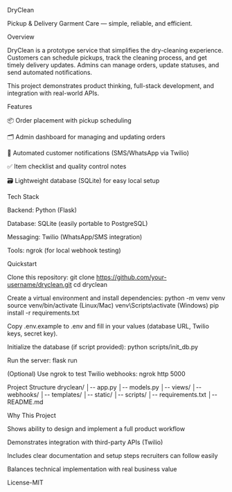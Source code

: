 DryClean

Pickup & Delivery Garment Care — simple, reliable, and efficient.

Overview

DryClean is a prototype service that simplifies the dry-cleaning experience.
Customers can schedule pickups, track the cleaning process, and get timely delivery updates.
Admins can manage orders, update statuses, and send automated notifications.

This project demonstrates product thinking, full-stack development, and integration with real-world APIs.

Features

📦 Order placement with pickup scheduling

🗂️ Admin dashboard for managing and updating orders

📲 Automated customer notifications (SMS/WhatsApp via Twilio)

✅ Item checklist and quality control notes

🗃️ Lightweight database (SQLite) for easy local setup

Tech Stack

Backend: Python (Flask)

Database: SQLite (easily portable to PostgreSQL)

Messaging: Twilio (WhatsApp/SMS integration)

Tools: ngrok (for local webhook testing)

Quickstart

Clone this repository:
git clone https://github.com/your-username/dryclean.git
cd dryclean

Create a virtual environment and install dependencies:
python -m venv venv
source venv/bin/activate (Linux/Mac)
venv\Scripts\activate (Windows)
pip install -r requirements.txt

Copy .env.example to .env and fill in your values (database URL, Twilio keys, secret key).

Initialize the database (if script provided):
python scripts/init_db.py

Run the server:
flask run

(Optional) Use ngrok to test Twilio webhooks:
ngrok http 5000

Project Structure
dryclean/
│-- app.py
│-- models.py
│-- views/
│-- webhooks/
│-- templates/
│-- static/
│-- scripts/
│-- requirements.txt
│-- README.md

Why This Project

Shows ability to design and implement a full product workflow

Demonstrates integration with third-party APIs (Twilio)

Includes clear documentation and setup steps recruiters can follow easily

Balances technical implementation with real business value

License-MIT
